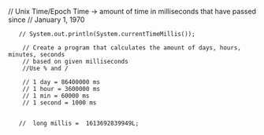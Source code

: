 // Unix Time/Epoch Time -> amount of time in milliseconds that have passed since
        // January 1, 1970

       // System.out.println(System.currentTimeMillis());

        // Create a program that calculates the amount of days, hours, minutes, seconds
        // based on given milliseconds
        //Use % and /
        
        // 1 day = 86400000 ms
        // 1 hour = 3600000 ms
        // 1 min = 60000 ms
        // 1 second = 1000 ms
           

       //  long millis =  1613692839949L;